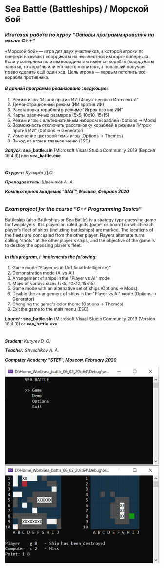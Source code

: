 # Sea Battle (Battleships) / Морской бой

### *Итоговая работа по курсу "Основы программирования на языке С++"*

«Морской бой» — игра для двух участников, в которой игроки по очереди называют координаты на неизвестной им карте соперника. Если у соперника по этим координатам имеется корабль (координаты заняты), то корабль или его часть «топится», а попавший получает право сделать ещё один ход. Цель игрока — первым потопить все корабли противника.

#### *В данной программе реализовано следующее:*
1) Режим игры "Игрок против ИИ (Искуственного Интелекта)"
2) Демонстрационный режим (ИИ против  ИИ)
3) Расстановка кораблей в режиме "Игрок против ИИ"
4) Карты различных размеров (5х5, 10х10, 15х15)
5) Режим игры с альтернативным набором кораблей (Options -> Mods)
6) Возможность отключить расстановку кораблей в режиме "Игрок против ИИ" (Options -> Generator)
7) Изменение цветовой темы игры (Options -> Themes)
8) Выход из игры в главное меню (ESC)

***Запуск:***
**sea_battle.sln** (Microsoft Visual Studio Community 2019 (Версия 16.4.3))
или
**sea_battle.exe**
#
 ***Студент:***	      	*Кутырёв Д.О.*
 
 ***Преподаватель:***		*Швечиков А. А.*

***Компьютерная Академия "ШАГ", Москва, Февраль 2020***

#
#

### *Exam project for the course "C++ Programming Basics"*

Battleship (also Battleships or Sea Battle) is a strategy type guessing game for two players. It is played on ruled grids (paper or board) on which each player's fleet of ships (including battleships) are marked. The locations of the fleets are concealed from the other player. Players alternate turns calling "shots" at the other player's ships, and the objective of the game is to destroy the opposing player's fleet.

#### *In this program, it implements the following:*
1) Game mode "Player vs AI (Artificial Intelligence)"
2) Demonstration mode (AI vs AI)
3) Arrangement of ships in the "Player vs AI" mode
4) Maps of various sizes (5x5, 10x10, 15x15)
5) Game mode with an alternative set of ships (Options -> Mods)
6) Disable the arrangement of ships in the "Player vs AI" mode (Options -> Generator)
7) Changing the game's color theme (Options -> Themes)
8) Exit the game to the main menu (ESC)

***Launch:***
**sea_battle.sln** (Microsoft Visual Studio Community 2019 (Version 16.4.3))
or
**sea_battle.exe**
#
***Student:*** *Kutyrev D. O.*

***Teacher:*** *Shvechikov A. A.*

***Computer Academy "STEP", Moscow, February 2020***

![Screenshot](screenshots/menu.png)
![Screenshot](screenshots/sea_battle.png)
